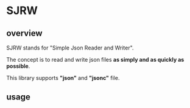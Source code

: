 # SJRW

## overview

SJRW stands for "Simple Json Reader and Writer".

The concept is to read and write json files **as simply and as quickly as possible**.

This library supports **"json"** and **"jsonc"** file.
## usage